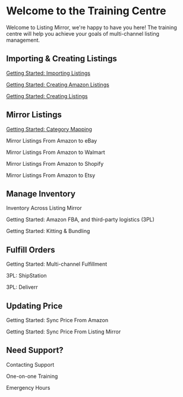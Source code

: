 # Welcome to the Training Centre

Welcome to Listing Mirror, we're happy to have you here! The training centre will help you achieve your goals of multi-channel listing management.

## Importing & Creating Listings

[Getting Started: Importing Listings](./import-create/import-listing)

[Getting Started: Creating Amazon Listings](./import-create/create-amz-listing)

[Getting Started: Creating Listings](./import-create/create-listing)

## Mirror Listings

[Getting Started: Category Mapping](./mirror/category-mapping)

Mirror Listings From Amazon to eBay

Mirror Listings From Amazon to Walmart

Mirror Listings From Amazon to Shopify

Mirror Listings From Amazon to Etsy

## Manage Inventory

Inventory Across Listing Mirror

Getting Started: Amazon FBA, and third-party logistics (3PL)

Getting Started: Kitting & Bundling

## Fulfill Orders

Getting Started: Multi-channel Fulfillment

3PL: ShipStation

3PL: Deliverr

## Updating Price

Getting Started: Sync Price From Amazon

Getting Started: Sync Price From Listing Mirror

## Need Support?

Contacting Support

One-on-one Training

Emergency Hours